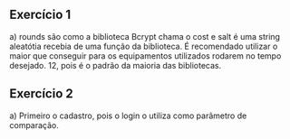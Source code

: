 ## Exercício 1
a) rounds são como a biblioteca Bcrypt chama o cost e salt é uma string aleatótia recebia de uma função da biblioteca. É recomendado utilizar o maior que conseguir para os equipamentos utilizados rodarem no tempo desejado. 12, pois é o padrão da maioria das bibliotecas.

## Exercício 2
a) Primeiro o cadastro, pois o login o utiliza como parâmetro de comparação.